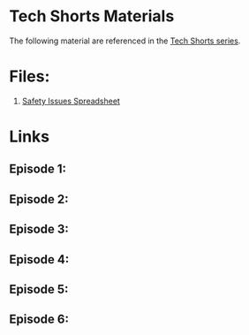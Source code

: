 # Tech Shorts Materials

The following material are referenced in the [Tech Shorts series](https://www.youtube.com/watch?v=tpB4DwifH2s&list=PL3rNcyAiDYK1d7B8-4LSdSbY0B-h3gWeb).

# Files:

1. [Safety Issues Spreadsheet](files/Safety%20Issues.xlsx)

# Links

## Episode 1:

## Episode 2:

## Episode 3:

## Episode 4:

## Episode 5:

## Episode 6: